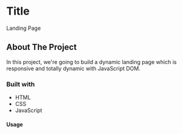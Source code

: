 # Title

Landing Page

## About The Project

In this project, we're going to build a dynamic landing page which is responsive and totally dynamic with JavaScript DOM.

### Built with

- HTML
- CSS
- JavaScript

#### Usage



